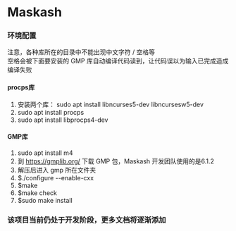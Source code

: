 # Maskash
### 环境配置
注意，各种库所在的目录中不能出现中文字符 / 空格等  
空格会被下面要安装的 GMP 库自动编译代码读到，让代码误以为输入已完成造成编译失败  
#### procps库
1. 安装两个库： sudo apt install libncurses5-dev libncursesw5-dev  
2. sudo apt install procps  
3. sudo apt install libprocps4-dev

#### GMP库
1. sudo apt install m4  
2. 到 https://gmplib.org/ 下载 GMP 包，Maskash 开发团队使用的是6.1.2  
3. 解压后进入 gmp 所在文件夹  
4. $./configure --enable-cxx
5. $make
6. $make check
7. $sudo make install

### 该项目当前仍处于开发阶段，更多文档将逐渐添加